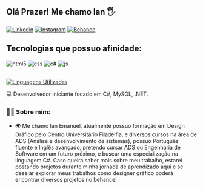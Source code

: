 ## Olá Prazer! Me chamo Ian 🖐️

[![Linkedin](https://img.shields.io/badge/LinkedIn-0077B5?style=for-the-badge&logo=linkedin&logoColor=white)](https://www.linkedin.com/in/ianemanuel/)
[![Instagram](https://img.shields.io/badge/Instagram-E4405F?style=for-the-badge&logo=instagram&logoColor=white)](https://www.instagram.com/ianapenas/)
[![Behance](https://img.shields.io/badge/Behance-0054F7?style=for-the-badge&logo=behance&logoColor=white)](https://www.behance.net/ianemanuel)

## Tecnologias que possuo afinidade:

<div style="display: inline_block">
  <img align="center" alt="html5" src="https://img.shields.io/badge/HTML5-E34F26?style=for-the-badge&logo=html5&logoColor=white" />
  <img align="center" alt="css" src="https://img.shields.io/badge/CSS3-1572B6?style=for-the-badge&logo=css3&logoColor=white" />
  <img align="center" alt="c#" src="https://img.shields.io/badge/C%23-239120?style=for-the-badge&logo=c-sharp&logoColor=white" />
  <img align="center" alt="js" src="https://img.shields.io/badge/JavaScript-F7DF1E?style=for-the-badge&logo=javascript&logoColor=black" />
</div><br/>

[![Linguagens Utilizadas](https://github-readme-stats.vercel.app/api/top-langs/?username=Iaxn&layout=pie)](https://github.com/Iaxn/github-readme-stats)

💻 Desenvolvedor iniciante focado em C#, MySQL, .NET.


### 🧒🏻 Sobre mim:
- 🌍 Me chamo Ian Emanuel, atualmente possuo formação em Design Gráfico pelo Centro Universitário Filadélfia, e diversos cursos na área de
ADS (Análise e desenvolvimento de sistemas), possuo Português fluente e Inglês avançado, pretendo cursar ADS ou Engenharia de Software em
um futuro próximo, e buscar uma especialização na linguagem C#. Caso queira saber mais sobre meu trabalho, estarei postando projetos durante
minha jornada de aprendizado aqui e se desejar explorar meus trabalhos como designer gráfico poderá encontrar diversos projetos no behance!

